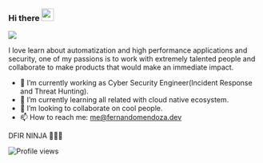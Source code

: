 ### Hi there <img src="https://media.giphy.com/media/hvRJCLFzcasrR4ia7z/giphy.gif" width="25px">
![](https://i.pinimg.com/originals/a1/9d/14/a19d149acd516549f0a2ac035b88cd35.gif)

I love learn about automatization and high performance applications and security, one of my passions is to work with extremely talented people and collaborate to make products that would make an immediate impact.

- 🔭 I’m currently working as Cyber Security Engineer(Incident Response and Threat Hunting).
- 🌱 I’m currently learning all related with cloud native ecosystem. 
- 👯 I’m looking to collaborate on cool people. 
- 📫 How to reach me: me@fernandomendoza.dev 

DFIR NINJA 🐱‍👤🤘

![Profile views](https://gpvc.arturio.dev/fernando-mendoza) 
